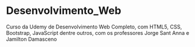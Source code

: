 # Desenvolvimento_Web
Curso da Udemy de Desenvolvimento Web Completo, com HTML5, CSS, Bootstrap, JavaScript dentre outros, com os professores Jorge Sant Anna e Jamilton Damasceno
